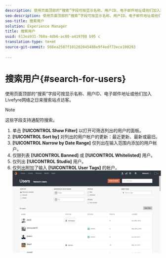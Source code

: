 ```yaml
---
description: 使用页面顶部的“搜索”字段可按显示名称、用户ID、电子邮件地址或他们加入Livefyre网络之日来搜索站点访客。
seo-description: 使用页面顶部的“搜索”字段可按显示名称、用户ID、电子邮件地址或他们加入Livefyre网络之日来搜索站点访客。
seo-title: 搜索用户
solution: Experience Manager
title: 搜索用户
uuid: 613ea931-760a-4db6-ac00-a419708 b95 c
translation-type: tm+mt
source-git-commit: 566ea2587f101202045488e9f4edf73ece100293

---
```



# 搜索用户{#search-for-users}

使用页面顶部的“搜索”字段可按显示名称、用户ID、电子邮件地址或他们加入Livefyre网络之日来搜索站点访客。

>[!NOTE]
>
>这些字段支持通配符搜索。

1. 单击 **[!UICONTROL Show Filter]** 以打开可筛选列出的用户的面板。
1. **[!UICONTROL Sort by]** 对列出的用户帐户的更新：最近更新、最新或最旧。
1. **[!UICONTROL Narrow by Date Range]** 仅列出在输入范围内添加的用户帐户。
1. 仅限列表 **[!UICONTROL Banned]** 或 **[!UICONTROL Whitelisted]** 用户。
1. 仅列出 **[!UICONTROL Studio]** 用户。
1. 仅列出附加了输入 **[!UICONTROL User Tags]** 的帐户。 ![](assets/UsersFilter-1024x568.png)

